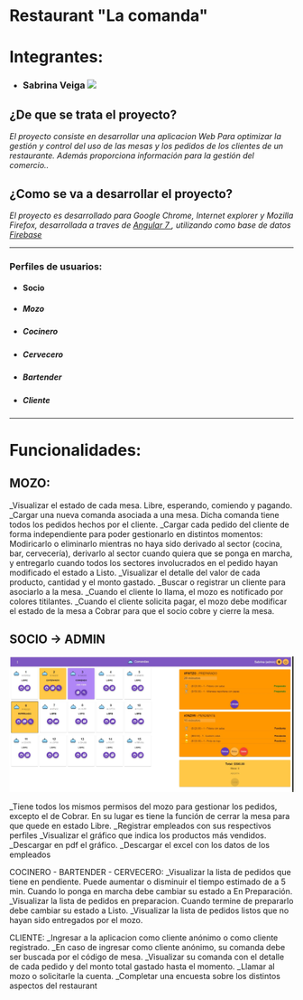 # Restaurant "La comanda"

# Integrantes:
 - ### Sabrina Veiga  [![](/images/github.png)](https://github.com/Sabsolvei  "Github de Sabrina Veiga")
 
## ¿De que se trata el proyecto?
_El proyecto consiste en desarrollar una aplicacion Web Para optimizar la gestión y control del uso de las mesas y los pedidos de los clientes de un restaurante. Además proporciona información para la gestión del comercio.._

## ¿Como se va a desarrollar el proyecto?
_El proyecto es desarrollado para Google Chrome, Internet explorer y Mozilla Firefox, desarrollada a traves de [Angular 7 ](https://angular.io/ "Angular "), utilizando como base de datos [Firebase](https://firebase.google.com/ "Firebase")_

***

### Perfiles de usuarios:
-  #### Socio
- ##### Mozo
- ##### Cocinero
- ##### Cervecero
- ##### Bartender
- ##### Cliente

***

# Funcionalidades:

## MOZO:
_Visualizar el estado de cada mesa. Libre, esperando, comiendo y pagando.
_Cargar una nueva comanda asociada a una mesa. Dicha comanda tiene todos los pedidos hechos por el cliente.
_Cargar cada pedido del cliente de forma independiente para poder gestionarlo en distintos momentos: Modiricarlo o eliminarlo mientras no haya sido derivado al sector (cocina, bar, cervecería), derivarlo al sector cuando quiera que se ponga en marcha, y entregarlo cuando todos los sectores involucrados en el pedido hayan modificado el estado a Listo.
_Visualizar el detalle del valor de cada producto, cantidad y el monto gastado.
_Buscar o registrar un cliente para asociarlo a la mesa.
_Cuando el cliente lo llama, el mozo es notificado por colores titilantes.
_Cuando el cliente solicita pagar, el mozo debe modificar el estado de la mesa a Cobrar para que el socio cobre y cierre la mesa.

## SOCIO -> ADMIN

![ADMIN](/src/assets/admin_mesas.JPG)

_Tiene todos los mismos permisos del mozo para gestionar los pedidos, excepto el de Cobrar. En su lugar es tiene la función de cerrar la mesa para que quede en estado Libre.
_Registrar empleados con sus respectivos perfiles
_Visualizar el gráfico que indica los productos más vendidos.
_Descargar en pdf el gráfico.
_Descargar el excel con los datos de los empleados

COCINERO - BARTENDER - CERVECERO:
_Visualizar la lista de pedidos que tiene en pendiente. Puede aumentar o disminuir el tiempo estimado de a 5 min. Cuando lo ponga en marcha debe cambiar su estado a En Preparación.
_Visualizar la lista de pedidos en preparacion. Cuando termine de prepararlo debe cambiar su estado a Listo.
_Visualizar la lista de pedidos listos que no hayan sido entregados por el mozo.

CLIENTE:
_Ingresar a la aplicacion como cliente anónimo o como cliente registrado.
_En caso de ingresar como cliente anónimo, su comanda debe ser buscada por el código de mesa.
_Visualizar su comanda con el detalle de cada pedido y del monto total gastado hasta el momento.
_Llamar al mozo o solicitarle la cuenta.
_Completar una encuesta sobre los distintos aspectos del restaurant

 
